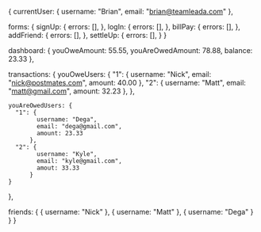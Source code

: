 {
  currentUser: {
    username: "Brian",
    email: "brian@teamleada.com"
  },

  forms: {
    signUp: {
      errors: [],
    },
    logIn: {
      errors: [],
    },
    billPay: {
      errors: [],
    },
    addFriend: {
      errors: [],
    },
    settleUp: {
      errors: [],
    }
  }

  dashboard: {
    youOweAmount: 55.55,
    youAreOwedAmount: 78.88,
    balance: 23.33
  },

  transactions: {
    youOweUsers: {
      "1": {
            username: "Nick",
            email: "nick@postmates.com",
            amount: 40.00
          },
      "2": {
            username: "Matt",
            email: "matt@gmail.com",
            amount: 32.23
          },
    },

  <!-- I'm not sure whether I need to add the keys "1", "2" or can I just return a
       pojo with a bunch of pojos in it?
  -->

    youAreOwedUsers: {
      "1": {
            username: "Dega",
            email: "dega@gmail.com",
            amount: 23.33
          },
      "2": {
            username: "Kyle",
            email: "kyle@gmail.com",
            amout: 33.33
          }
    }
  },

  friends: {
    {
      username: "Nick"
    },
    {
      username: "Matt"
    },
    {
      username: "Dega"
    }
  }
}
